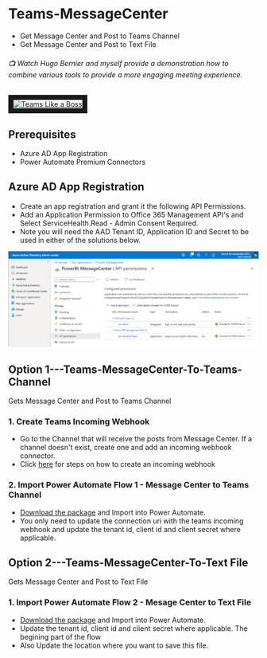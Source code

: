 # Teams-MessageCenter
* Get Message Center and Post to Teams Channel
* Get Message Center and Post to Text File

###### 📺 Watch Hugo Bernier and myself provide a demonstration how to combine various tools to provide a more engaging meeting experience.
 <a href="https://www.youtube.com/watch?v=j0-Yh0fH8vM" target="_blank"><img src="https://i9.ytimg.com/vi/j0-Yh0fH8vM/mqdefault.jpg?sqp=CMjN7IcG&rs=AOn4CLC3892xNE6HSynplqvnn-tjguE1vg" 
alt="Teams Like a Boss" border="10" /></a>

## Prerequisites
* Azure AD App Registration
* Power Automate Premium Connectors

## Azure AD App Registration
* Create an app registration and grant it the following API Permissions.
* Add an Application Permission to Office 365 Management API's and Select ServiceHealth.Read - Admin Consent Required.
* Note you will need the AAD Tenant ID, Application ID and Secret to be used in either of the solutions below.

<img src="https://github.com/M365-DenzilFernandes/M365-MessageCenter-PowerBI/blob/main/PBI-MessageCenter-4.png"  style="max-width:100%;">

## Option 1---Teams-MessageCenter-To-Teams-Channel
Gets Message Center and Post to Teams Channel

### 1. Create Teams Incoming Webhook
* Go to the Channel that will receive the posts from Message Center. If a channel doesn't exist, create one and add an incoming webhook connector. 
* Click [here](https://docs.microsoft.com/en-us/microsoftteams/platform/webhooks-and-connectors/how-to/add-incoming-webhook) for steps on how to create an incoming webhook

### 2. Import Power Automate Flow 1 - Message Center to Teams Channel
* [Download the package](https://github.com/M365-DenzilFernandes/Teams-MessageCenter/raw/main/MicrosoftTeams-MessageCenter(v1.0).zip) and Import into Power Automate.
* You only need to update the connection uri with the teams incoming webhook and update the tenant id, client id and client secret where applicable.

## Option 2---Teams-MessageCenter-To-Text File
Gets Message Center and Post to Text File

### 1. Import Power Automate Flow 2 - Mesage Center to Text File
* [Download the package](https://github.com/M365-DenzilFernandes/Teams-MessageCenter/raw/main/MicrosoftTeams-MessageCenter(v1.0)-To-TextFile.zip) and Import into Power Automate.
* Update the tenant id, client id and client secret where applicable. The begining part of the flow
* Also Update the location where you want to save this file.
